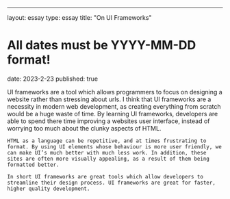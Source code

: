 ---
layout: essay
type: essay
title: "On UI Frameworks"
# All dates must be YYYY-MM-DD format!
date: 2023-2-23
published: true



UI frameworks are a tool which allows programmers to focus on designing a website rather than stressing about urls. I think that UI frameworks are a necessity in modern web development, as creating everything from scratch would be a huge waste of time. By learning UI frameworks, developers are able to spend there time improving a websites user interface, instead of worrying too much about the clunky aspects of HTML. 

	HTML as a language can be repetitive, and at times frustrating to format. By using UI elements whose behaviour is more user friendly, we can make UI’s much better with much less work. In addition, these sites are often more visually appealing, as a result of them being formatted better.
  
	In short UI frameworks are great tools which allow developers to streamline their design process. UI frameworks are great for faster, higher quality development.

